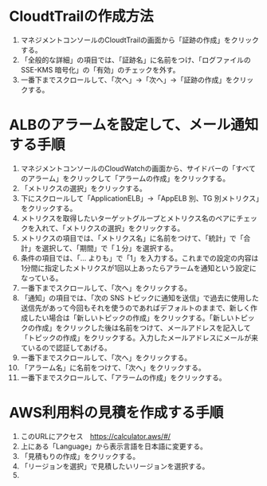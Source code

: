 # CloudtTrailの作成方法
1. マネジメントコンソールのCloudtTrailの画面から「証跡の作成」をクリックする。
2. 「全般的な詳細」の項目では、「証跡名」に名前をつけ、「ログファイルの SSE-KMS 暗号化」の「有効」のチェックを外す。
3. 一番下までスクロールして、「次へ」→「次へ」→「証跡の作成」をクリックする。

# ALBのアラームを設定して、メール通知する手順
1. マネジメントコンソールのCloudWatchの画面から、サイドバーの「すべてのアラーム」をクリックして「アラームの作成」をクリックする。
2. 「メトリクスの選択」をクリックする。
3. 下にスクロールして「ApplicationELB」→「AppELB 別、TG 別メトリクス」をクリックする。
4. メトリクスを取得したいターゲットグループとメトリクス名のペアにチェックを入れて、「メトリクスの選択」をクリックする。
5. メトリクスの項目では、「メトリクス名」に名前をつけて、「統計」で「合計」を選択して、「期間」で「１分」を選択する。
6. 条件の項目では、「... よりも」で「1」を入力する。これまでの設定の内容は1分間に指定したメトリクスが1回以上あったらアラームを通知という設定になっている。
7. 一番下までスクロールして、「次へ」をクリックする。
8. 「通知」の項目では、「次の SNS トピックに通知を送信」で過去に使用した送信先があって今回もそれを使うのであればデフォルトのままで、新しく作成したい場合は「新しいトピックの作成」をクリックする。「新しいトピックの作成」をクリックした後は名前をつけて、メールアドレスを記入して「トピックの作成」をクリックする。入力したメールアドレスにメールが来ているので認証してあげる。
9. 一番下までスクロールして、「次へ」をクリックする。
10. 「アラーム名」に名前をつけて、「次へ」をクリックする。
11. 一番下までスクロールして、「アラームの作成」をクリックする。

# AWS利用料の見積を作成する手順
1. このURLにアクセス　https://calculator.aws/#/
2. 上にある「Language」から表示言語を日本語に変更する。
3. 「見積もりの作成」をクリックする。
4. 「リージョンを選択」で見積したいリージョンを選択する。
5. 
